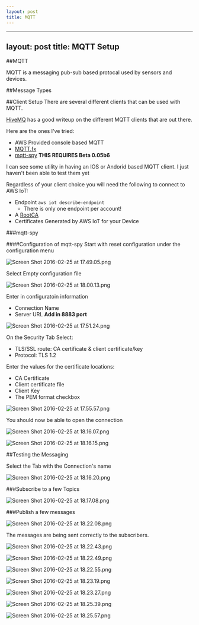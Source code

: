 ```yaml
---
layout: post
title: MQTT
---
```


---
layout: post
title: MQTT Setup
---

##MQTT

MQTT is a messaging pub-sub based protocal used by sensors and devices.  

##Message Types


##Client Setup
There are several different clients that can be used with MQTT.

[HiveMQ](http://www.hivemq.com/blog/seven-best-mqtt-client-tools) has a good writeup on the different MQTT clients that are out there.

Here are the ones I've tried:
* AWS Provided console based MQTT
* [MQTT.fx](http://www.jensd.de/apps/mqttfx/)
* [mqtt-spy](https://github.com/kamilfb/mqtt-spy/wiki) **THIS REQUIRES Beta 0.05b6**

I can see some utility in having an IOS or Andorid based MQTT client.  I just haven't been able to test them yet

Regardless of your client choice you will need the following to connect to AWS IoT:
* Endpoint `aws iot describe-endpoint`
  * There is only one endpoint per account!
* A [RootCA](https://www.symantec.com/content/en/us/enterprise/verisign/roots/VeriSign-Class%203-Public-Primary-Certification-Authority-G5.pem) 
* Certificates Generated by AWS IoT for your Device

###mqtt-spy



####Configuration of mqtt-spy
Start with reset configuration under the configuration menu

![Screen Shot 2016-02-25 at 17.49.05.png](quiver-image-url/3EA8FD7B29D0610C10397C94474B0F01.png)

Select Empty configuration file

![Screen Shot 2016-02-25 at 18.00.13.png](quiver-image-url/E25903F5850BCFF5A0B8EAEFE12F98FB.png)

Enter in configuratoin information
* Connection Name
* Server URL **Add in 8883 port**


![Screen Shot 2016-02-25 at 17.51.24.png](quiver-image-url/635DF9126C5BDD77B07F2751492145DD.png)

On the Security Tab Select:
* TLS/SSL route: CA certificate & client certificate/key
* Protocol: TLS 1.2

Enter the values for the certificate locations:
* CA Certificate
* Client certificate file
* Client Key
* The PEM format checkbox

![Screen Shot 2016-02-25 at 17.55.57.png](quiver-image-url/813120251182AB83785661DF83891787.png)

You should now be able to open the connection

![Screen Shot 2016-02-25 at 18.16.07.png](quiver-image-url/898B06D64D6A51AFD9968E1BE9340725.png)

![Screen Shot 2016-02-25 at 18.16.15.png](quiver-image-url/82C8CF3C1413D44D05216BDC9302F6DE.png)

##Testing the Messaging

Select the Tab with the Connection's name

![Screen Shot 2016-02-25 at 18.16.20.png](quiver-image-url/5CE0CC37E48CEC2EB88C09FBEAA6F568.png)

###Subscribe to a few Topics

![Screen Shot 2016-02-25 at 18.17.08.png](quiver-image-url/EF522E602C619AEDE2FADA7EA57372A1.png)

###Publish a few messages

![Screen Shot 2016-02-25 at 18.22.08.png](quiver-image-url/7434BAE0B592E3053324F9AD18B6A452.png)

The messages are being sent correctly to the subscribers.

![Screen Shot 2016-02-25 at 18.22.43.png](quiver-image-url/1F40A0994DE2ED0EF24B45610BA7B1D7.png)

![Screen Shot 2016-02-25 at 18.22.49.png](quiver-image-url/C34621F5FA159F7478B559867F574D2D.png)

![Screen Shot 2016-02-25 at 18.22.55.png](quiver-image-url/CD18E0F89D56605A9028404658B2825B.png)

![Screen Shot 2016-02-25 at 18.23.19.png](quiver-image-url/7E0DED4DD58C1AC98130A5DC85234C43.png)

![Screen Shot 2016-02-25 at 18.23.27.png](quiver-image-url/D3FE2145560C3B9DABAE7CBF4DEC063D.png)

![Screen Shot 2016-02-25 at 18.25.39.png](quiver-image-url/6FC5C9B0B9A0D808E7CB2330DDBC5354.png)

![Screen Shot 2016-02-25 at 18.25.57.png](quiver-image-url/70F90DF4DE2051978D051B04AA00D1F3.png)


